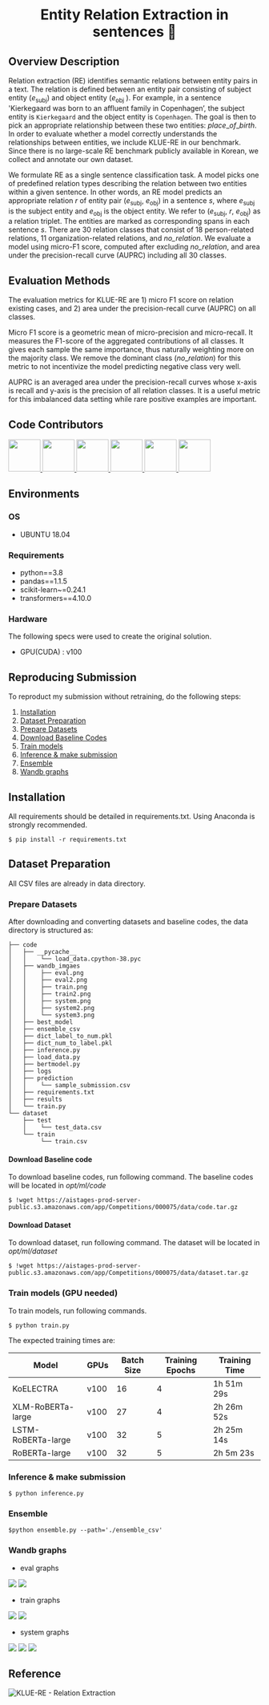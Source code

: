 <h1 align="center">Entity Relation Extraction in sentences 👋</h1>

<!-- <p align="center">
  <img alt="GitHub watchers" src="https://img.shields.io/github/watchers/boostcampaitech2/klue-level2-nlp-03?style=social">
  <img alt="GitHub Pipenv locked Python version" src="https://img.shields.io/github/pipenv/locked/python-version/boostcampaitech2/klue-level2-nlp-03?style=plastic">
  <img alt="Conda" src="https://img.shields.io/conda/pn/boostcampaitech2/klue-level2-nlp-03">
</p>   -->

## Overview Description

Relation extraction (RE) identifies semantic relations between entity pairs in a text. The relation is defined between an entity pair consisting of subject entity ($e_{\text{subj}}$) and object entity ($e_{\text{obj}}$ ). For example, in a sentence 'Kierkegaard was born to an affluent family in Copenhagen’, the subject entity is `Kierkegaard` and the object entity is `Copenhagen`. The goal is then to pick an appropriate relationship between these two entities: $place\_of\_birth$. In order to evaluate whether a model correctly understands the relationships between entities, we include KLUE-RE in our benchmark. Since there is no large-scale RE benchmark publicly available in Korean, we collect and annotate our own dataset.


We formulate RE as a single sentence classification task. A model picks one of predefined relation types describing the relation between two entities within a given sentence. In other words, an RE model predicts an appropriate relation $r$ of entity pair $(e_{\text{subj}},\ e_{\text{obj}})$ in a sentence $s$, where $e_{\text{subj}}$ is the subject entity and $e_{\text{obj}}$ is the object entity. We refer to $(e_{\text{subj}},\ r,\ e_{\text{obj}})$ as a relation triplet. The entities are marked as corresponding spans in each sentence $s$. There are 30 relation classes that consist of 18 person-related relations, 11 organization-related relations, and $\textit{no_relation}$. We evaluate a model using micro-F1 score, computed after excluding $\textit{no_relation}$, and area under the precision-recall curve (AUPRC) including all 30 classes.

## Evaluation Methods
The evaluation metrics for KLUE-RE are 1) micro F1 score on relation existing cases, and 2) area under the precision-recall curve (AUPRC) on all classes.


Micro F1 score is a geometric mean of micro-precision and micro-recall. It measures the F1-score of the aggregated contributions of all classes. It gives each sample the same importance, thus naturally weighting more on the majority class. We remove the dominant class $(no\_relation)$ for this metric to not incentivize the model predicting negative class very well.


AUPRC is an averaged area under the precision-recall curves whose x-axis is recall and y-axis is the precision of all relation classes. It is a useful metric for this imbalanced data setting while rare positive examples are important.

## Code Contributors

<p>
<a href="https://github.com/iamtrueline" target="_blank">
  <img x="5" y="5" width="64" height="64" border="0" src="https://avatars.githubusercontent.com/u/79238023?v=4"/>
</a>
<a href="https://github.com/promisemee" target="_blank">
  <img x="74" y="5" width="64" height="64" border="0" src="https://avatars.githubusercontent.com/u/31719240?v=4"/>
</a>
<a href="https://github.com/kimminji2018" target="_blank">
  <img x="143" y="5" width="64" height="64" border="0" src="https://avatars.githubusercontent.com/u/74283190?v=4"/>
</a>
<a href="https://github.com/Ihyun" target="_blank">
  <img x="212" y="5" width="64" height="64" border="0" src="https://avatars.githubusercontent.com/u/32431157?v=4"/>
</a>
<a href="https://github.com/sw6820" target="_blank">
  <img x="281" y="5" width="64" height="64" border="0" src="https://avatars.githubusercontent.com/u/52646313?v=4"/>
</a>
<a href="https://github.com/NayoungLee-de" target="_blank">
  <img x="350" y="5" width="64" height="64" border="0" src="https://avatars.githubusercontent.com/u/69383548?v=4"/>
</a>

</p>

## Environments 

### OS
 - UBUNTU 18.04

### Requirements
- python==3.8
- pandas==1.1.5
- scikit-learn~=0.24.1
- transformers==4.10.0


### Hardware
The following specs were used to create the original solution.
- GPU(CUDA) : v100 

## Reproducing Submission
To reproduct my submission without retraining, do the following steps:
1. [Installation](#installation)
2. [Dataset Preparation](#Dataset-Preparation)
3. [Prepare Datasets](#Prepare-Datasets)
4. [Download Baseline Codes](#Download-Baseline-Codes)
5. [Train models](#Train-models-(GPU-needed))
6. [Inference & make submission](#Inference-&-make-submission)
7. [Ensemble](#Ensemble)
8. [Wandb graphs](#Wandb-graphs)

## Installation
All requirements should be detailed in requirements.txt. Using Anaconda is strongly recommended.
```
$ pip install -r requirements.txt
```

## Dataset Preparation
All CSV files are already in data directory.


### Prepare Datasets
After downloading and converting datasets and baseline codes, the data directory is structured as:
```
├── code
│   ├── __pycache__
│   │    └── load_data.cpython-38.pyc
│   ├── wandb_imgaes
│   │    ├── eval.png 
│   │    ├── eval2.png
│   │    ├── train.png
│   │    ├── train2.png
│   │    ├── system.png
│   │    ├── system2.png
│   │    └── system3.png
│   ├── best_model
│   ├── ensemble_csv
│   ├── dict_label_to_num.pkl
│   ├── dict_num_to_label.pkl
│   ├── inference.py
│   ├── load_data.py
│   ├── bertmodel.py
│   ├── logs
│   ├── prediction
│   │    └── sample_submission.csv
│   ├── requirements.txt
│   ├── results
│   └── train.py
└── dataset
    ├── test
    │    └── test_data.csv    
    └── train
         └── train.csv
```
#### Download Baseline code
To download baseline codes, run following command. The baseline codes will be located in *opt/ml/code*
```
$ !wget https://aistages-prod-server-public.s3.amazonaws.com/app/Competitions/000075/data/code.tar.gz
```

#### Download Dataset
To download dataset, run following command. The dataset will be located in *opt/ml/dataset*
```
$ !wget https://aistages-prod-server-public.s3.amazonaws.com/app/Competitions/000075/data/dataset.tar.gz
``` 
### Train models (GPU needed)
To train models, run following commands.
```
$ python train.py 
```
The expected training times are:

Model | GPUs | Batch Size | Training Epochs | Training Time
------------  | ------------- | ------------- | ------------- | -------------
KoELECTRA | v100 | 16 | 4 | 1h 51m 29s
XLM-RoBERTa-large | v100 | 27 | 4 | 2h 26m 52s
LSTM-RoBERTa-large | v100 | 32 | 5 |  2h 25m 14s
RoBERTa-large | v100 | 32 | 5 | 2h 5m 23s


### Inference & make submission
```
$ python inference.py
```

### Ensemble
```
$python ensemble.py --path='./ensemble_csv'
```

### Wandb graphs
- eval graphs
<p>
    <img src="https://github.com/boostcampaitech2/klue-level2-nlp-03/blob/Main/wandb_imgaes/eval.png">
    <img src="https://github.com/boostcampaitech2/klue-level2-nlp-03/blob/Main/wandb_imgaes/eval2.png">
</p>    

- train graphs
<p>
    <img src="https://github.com/boostcampaitech2/klue-level2-nlp-03/blob/Main/wandb_imgaes/train.png">
    <img src="https://github.com/boostcampaitech2/klue-level2-nlp-03/blob/Main/wandb_imgaes/train2.png">
</p>    

- system graphs
<p>
    <img src="https://github.com/boostcampaitech2/klue-level2-nlp-03/blob/Main/wandb_imgaes/system.png">
    <img src="https://github.com/boostcampaitech2/klue-level2-nlp-03/blob/Main/wandb_imgaes/system2.png">
    <img src="https://github.com/boostcampaitech2/klue-level2-nlp-03/blob/Main/wandb_imgaes/system3.png">
</p>

## Reference
![KLUE-RE - Relation Extraction](https://klue-benchmark.com/tasks/70/overview/description)
